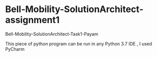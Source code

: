 # Bell-Mobility-SolutionArchitect-assignment1
Bell-Mobility-SolutionArchitect-Task1-Payam

This piece of python program can be run in any Python 3.7 IDE , I used PyCharm
